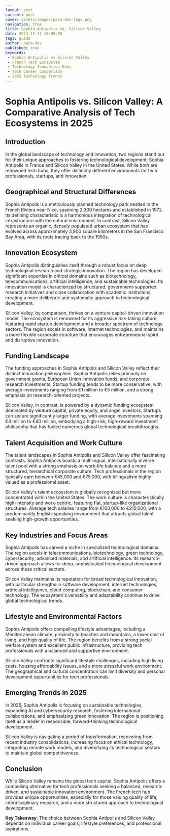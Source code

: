 ```yaml
---
layout: post
current: post
cover: assets/images/paca-dev-logo.png
navigation: True
title: Sophia Antipolis vs. Silicon Valley
date: 2024-12-11 10:00:00
tags: guide
author: paca-dev
published: true
keywords:
 - Sophia Antipolis vs Silicon Valley
 - French Tech Ecosystem
 - Technology Innovation Hubs
 - Tech Career Comparison
 - 2025 Technology Trends
---
```


# Sophia Antipolis vs. Silicon Valley: A Comparative Analysis of Tech Ecosystems in 2025

## Introduction

In the global landscape of technology and innovation, two regions stand out for their unique approaches to fostering technological development: Sophia Antipolis in France and Silicon Valley in the United States. While both are renowned tech hubs, they offer distinctly different environments for tech professionals, startups, and innovation.

## Geographical and Structural Differences

Sophia Antipolis is a meticulously planned technology park nestled in the French Riviera near Nice, spanning 2,300 hectares and established in 1972. Its defining characteristic is a harmonious integration of technological infrastructure with the natural environment. In contrast, Silicon Valley represents an organic, densely populated urban ecosystem that has evolved across approximately 3,900 square kilometres in the San Francisco Bay Area, with its roots tracing back to the 1950s.

## Innovation Ecosystem

Sophia Antipolis distinguishes itself through a robust focus on deep technological research and strategic innovation. The region has developed significant expertise in critical domains such as biotechnology, telecommunications, artificial intelligence, and sustainable technologies. Its innovation model is characterized by structured, government-supported research initiatives and close collaboration with academic institutions, creating a more deliberate and systematic approach to technological development.

Silicon Valley, by comparison, thrives on a venture capital-driven innovation model. The ecosystem is renowned for its aggressive risk-taking culture, featuring rapid startup development and a broader spectrum of technology sectors. The region excels in software, internet technologies, and maintains a more flexible corporate structure that encourages entrepreneurial spirit and disruptive innovation.

## Funding Landscape

The funding approaches in Sophia Antipolis and Silicon Valley reflect their distinct innovation philosophies. Sophia Antipolis relies primarily on government grants, European Union innovation funds, and corporate research investments. Startup funding tends to be more conservative, with average investments ranging from €1 million to €5 million, and a strong emphasis on research-oriented projects.

Silicon Valley, in contrast, is powered by a dynamic funding ecosystem dominated by venture capital, private equity, and angel investors. Startups can secure significantly larger funding, with average investments spanning €4 million to €40 million, embodying a high-risk, high-reward investment philosophy that has fueled numerous global technological breakthroughs.

## Talent Acquisition and Work Culture

The talent landscapes in Sophia Antipolis and Silicon Valley offer fascinating contrasts. Sophia Antipolis boasts a multilingual, internationally diverse talent pool with a strong emphasis on work-life balance and a more structured, hierarchical corporate culture. Tech professionals in the region typically earn between €45,000 and €75,000, with bilingualism highly valued as a professional asset.

Silicon Valley's talent ecosystem is globally recognized but more concentrated within the United States. The work culture is characteristically high-intensity and work-centric, featuring flat, startup-like organizational structures. Average tech salaries range from €100,000 to €210,000, with a predominantly English-speaking environment that attracts global talent seeking high-growth opportunities.

## Key Industries and Focus Areas

Sophia Antipolis has carved a niche in specialized technological domains. The region excels in telecommunications, biotechnology, green technology, cybersecurity, advanced materials, and artificial intelligence. Its research-driven approach allows for deep, sophisticated technological development across these critical sectors.

Silicon Valley maintains its reputation for broad technological innovation, with particular strengths in software development, internet technologies, artificial intelligence, cloud computing, blockchain, and consumer technology. The ecosystem's versatility and adaptability continue to drive global technological trends.

## Lifestyle and Environmental Factors

Sophia Antipolis offers compelling lifestyle advantages, including a Mediterranean climate, proximity to beaches and mountains, a lower cost of living, and high quality of life. The region benefits from a strong social welfare system and excellent public infrastructure, providing tech professionals with a balanced and supportive environment.

Silicon Valley confronts significant lifestyle challenges, including high living costs, housing affordability issues, and a more stressful work environment. The geographical and cultural concentration can limit diversity and personal development opportunities for tech professionals.

## Emerging Trends in 2025

In 2025, Sophia Antipolis is focusing on sustainable technologies, expanding AI and cybersecurity research, fostering international collaborations, and emphasizing green innovation. The region is positioning itself as a leader in responsible, forward-thinking technological development.

Silicon Valley is navigating a period of transformation, recovering from recent industry consolidations, increasing focus on ethical technology, integrating remote work models, and diversifying its technological sectors to maintain global competitiveness.

## Conclusion

While Silicon Valley remains the global tech capital, Sophia Antipolis offers a compelling alternative for tech professionals seeking a balanced, research-driven, and sustainable innovation environment. The French tech hub provides unique opportunities, especially for those valuing quality of life, interdisciplinary research, and a more structured approach to technological development.

**Key Takeaway**: The choice between Sophia Antipolis and Silicon Valley depends on individual career goals, lifestyle preferences, and professional aspirations.
